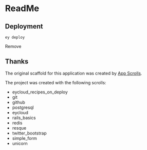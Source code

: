 # ReadMe


## Deployment

```
ey deploy
```
Remove
## Thanks

The original scaffold for this application was created by [App Scrolls](http://appscrolls.org).

The project was created with the following scrolls:

* eycloud_recipes_on_deploy
* git
* github
* postgresql
* eycloud
* rails_basics
* redis
* resque
* twitter_bootstrap
* simple_form
* unicorn

